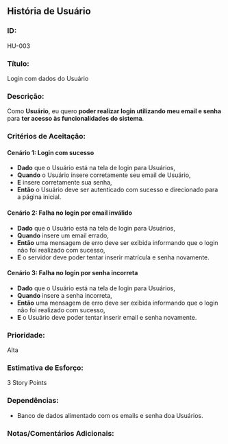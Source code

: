 ## **História de Usuário**

### **ID:**  
HU-003

### **Título:**  
Login com dados do Usuário

### **Descrição:**  
Como **Usuário**, eu quero **poder realizar login utilizando meu email e senha** para **ter acesso às funcionalidades do sistema**.

### **Critérios de Aceitação:**

#### Cenário 1: Login com sucesso
- **Dado** que o Usuário está na tela de login para Usuários, 
- **Quando** o Usuário insere corretamente seu email de Usuário,
- **E** insere corretamente sua senha,
- **Então** o Usuário deve ser autenticado com sucesso e direcionado para a página inicial.

#### Cenário 2: Falha no login por email inválido
- **Dado** que o Usuário está na tela de login para Usuários,
- **Quando** insere um email errado,
- **Então** uma mensagem de erro deve ser exibida informando que o login não foi realizado com sucesso,
- **E** o servidor deve poder tentar inserir matrícula e senha novamente.

#### Cenário 3: Falha no login por senha incorreta
- **Dado** que o Usuário está na tela de login para Usuários,
- **Quando** insere a senha incorreta,
- **Então** uma mensagem de erro deve ser exibida informando que o login não foi realizado com sucesso,
- **E** o Usuário deve poder tentar inserir email e senha novamente.

### **Prioridade:**  
Alta

### **Estimativa de Esforço:**  
3 Story Points

### **Dependências:**  
- Banco de dados alimentado com os emails e senha doa Usuários.

### **Notas/Comentários Adicionais:**
